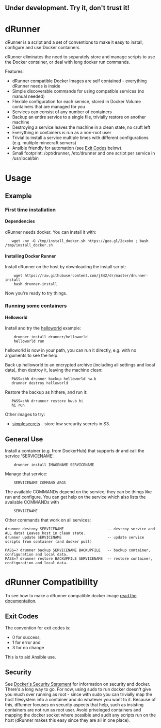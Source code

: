 ## Under development. Try it, don't trust it!

# dRunner

dRunner is a script and a set of conventions to make it easy to install, 
configure and use Docker containers. 

dRunner eliminates the need to separately store and manage scripts to use the Docker container, 
or deal with long docker run commands.

Features:
* dRunner compatible Docker Images are self contained - everything dRunner needs is inside
* Simple discoverable commands for using compatible services (no manual needed)
* Flexible configuration for each service, stored in Docker Volume containers that are managed for you
* Services can consist of any number of containers
* Backup an entire service to a single file, trivially restore on another machine
* Destroying a service leaves the machine in a clean state, no cruft left
* Everything in containers is run as a non-root user
* Trivial to install a service multiple times with different configurations (e.g. mulitple minecraft servers)
* Ansible friendly for automation (see [Exit Codes](https://github.com/j842/dr#exit-codes) below).
* Small footprint: /opt/drunner, /etc/drunner and one script per service in /usr/local/bin

# Usage

## Example

### First time installation

#### Dependencies

dRunner needs docker. You can install it with:
```
   wget -nv -O /tmp/install_docker.sh https://goo.gl/2cxobx ; bash /tmp/install_docker.sh
```
#### Installing Docker Runner

Install dRunner on the host by downloading the install script:
```
    wget https://raw.githubusercontent.com/j842/dr/master/drunner-install
    bash drunner-install
```
Now you're ready to try things.

### Running some containers

#### Helloworld

Install and try the [helloworld](https://github.com/j842/docker-dr-helloworld) example:
```
    drunner install drunner/helloworld
    helloworld run
```
helloworld is now in your path, you can run it directly, e.g. with no arguments
to see the help.

Back up helloworld to an encrypted archive (including all settings and local data), 
then destroy it, leaving the machine clean:
```
   PASS=shh drunner backup helloworld hw.b
   drunner destroy helloworld
```
Restore the backup as hithere, and run it:
```   
   PASS=shh drrunner restore hw.b hi
   hi run
```

Other images to try:
* [simplesecrets](https://github.com/j842/docker-simplesecrets) - store low sercurity secrets in S3.

## General Use

Install a container (e.g. from DockerHub) that supports dr and call the service 'SERVICENAME'.
```
    drunner install IMAGENAME SERVICENAME
```

Manage that service:
```
    SERVICENAME COMMAND ARGS
```
The available COMMANDs depend on the service; they can be things like run and configure. You can get help on the service
which also lists the available COMMANDs with
```
    SERVICENAME
```

Other commands that work on all services:
```
drunner destroy SERVICENAME                    -- destroy service and ALL data! Leaves host in clean state.
drunner update SERVICENAME                     -- update service scripts from container (and docker pull)

PASS=? drunner backup SERVICENAME BACKUPFILE   -- backup container, configuration and local data.
PASS=? drunner restore BACKUPFILE SERVICENAME  -- restore container, configuration and local data.
```
   

# dRunner Compatibility

To see how to make a dRunner compatible docker image [read the documentation](https://github.com/j842/dRunner/blob/master/MAKECOMPATIBLE.md).

## Exit Codes

The convention for exit codes is:
* 0 for success,
* 1 for error and 
* 3 for no change 

This is to aid Ansible use.

## Security
See [Docker's Security Statement](https://docs.docker.com/engine/security/security) for information on security and docker.
There's a long way to go. For now, using sudo to run docker doesn't give you much over running as root - since with sudo you can
trivially map the host filesystem into a container and do whatever you want to it. Because of this, dRunner focuses
on security aspects that help, such as insisting containers are not run as root user. Avoid priveleged containers and
mapping the docker socket where possible and audit any scripts run on the host (dRunner makes this easy since they are all in one place).

